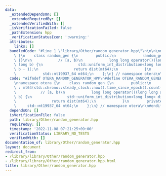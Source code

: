```yaml
---
data:
  _extendedDependsOn: []
  _extendedRequiredBy: []
  _extendedVerifiedWith: []
  _isVerificationFailed: false
  _pathExtension: hpp
  _verificationStatusIcon: ':warning:'
  attributes:
    links: []
  bundledCode: "#line 1 \"library/Other/random_generator.hpp\"\n\n\n\nnamespace otera\
    \ {\n    class random_gen {\n        public:\n            random_gen() : mt64(std::chrono::steady_clock::now().time_since_epoch().count())\
    \ {}\n\n            // [a, b)\n            long long operator()(long long a, long\
    \ long b) {\n                std::uniform_int_distribution<long long> dist(a,\
    \ b - 1);\n                return dist(mt64);\n            }\n        private:\n\
    \            std::mt19937_64 mt64;\n    };\n} // namespace otera\n\n\n"
  code: "#ifndef OTERA_RANDOM_GENERATOR_HPP\n#define OTERA_RANDOM_GENERATOR_HPP 1\n\
    \nnamespace otera {\n    class random_gen {\n        public:\n            random_gen()\
    \ : mt64(std::chrono::steady_clock::now().time_since_epoch().count()) {}\n\n \
    \           // [a, b)\n            long long operator()(long long a, long long\
    \ b) {\n                std::uniform_int_distribution<long long> dist(a, b - 1);\n\
    \                return dist(mt64);\n            }\n        private:\n       \
    \     std::mt19937_64 mt64;\n    };\n} // namespace otera\n\n#endif // OTERA_RANDOM_GENERATOR_HPP\n"
  dependsOn: []
  isVerificationFile: false
  path: library/Other/random_generator.hpp
  requiredBy: []
  timestamp: '2022-11-08 07:21:25+09:00'
  verificationStatus: LIBRARY_NO_TESTS
  verifiedWith: []
documentation_of: library/Other/random_generator.hpp
layout: document
redirect_from:
- /library/library/Other/random_generator.hpp
- /library/library/Other/random_generator.hpp.html
title: library/Other/random_generator.hpp
---
```


